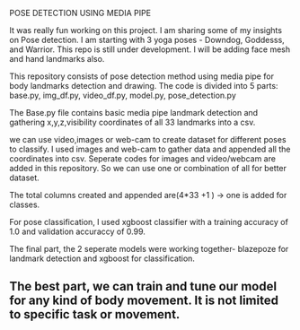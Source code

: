 POSE DETECTION USING MEDIA PIPE

It was really fun working on this project. I am sharing some of my insights on Pose detection. I am starting with 3 yoga poses - Downdog, Goddesss, and Warrior. This repo is still under development. I will be adding face mesh and hand landmarks also.


This repository consists of pose detection method using media pipe for body landmarks detection and drawing. 
The code is divided into 5 parts: base.py, img_df.py, video_df.py,  model.py, pose_detection.py

The Base.py file contains basic media pipe landmark detection and gathering x,y,z,visibility coordinates of all 33 landmarks into a csv.
 
we can use video,images or web-cam to create dataset for different poses to classify.
I used images and web-cam to gather data and appended all the coordinates into csv. Seperate codes for images and video/webcam are added in this repository. So we can use one or combination of all for better dataset.


 The total columns created and appended are(4*33 +1 ) -> one is added for classes.

For pose classification, I used xgboost classifier with a training accuracy of 1.0 and validation accuraccy of 0.99. 

The final part, the 2 seperate models were working together- blazepoze for landmark detection and xgboost for classification.


## The best part, we can train and tune our model for any kind of body movement. It is not limited to specific task or movement. 



